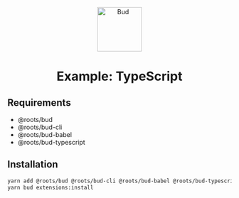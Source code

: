 <p align="center">
  <img alt="Bud" src="https://cdn.roots.io/app/uploads/logo-bud.svg" height="100" />
</p>

<h1 align="center">
  <strong>Example: TypeScript</strong>
</h1>

## Requirements

- @roots/bud
- @roots/bud-cli
- @roots/bud-babel
- @roots/bud-typescript

## Installation

```sh
yarn add @roots/bud @roots/bud-cli @roots/bud-babel @roots/bud-typescript --dev
yarn bud extensions:install
```
